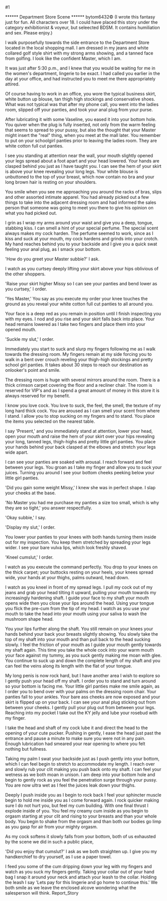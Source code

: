 #1 

 

 ****** Department Store Scene ****** bytom6432© (I wrote this fantasy just for fun. All characters over 18. I could have placed this story under the category exhibitionist & voyeur, but seleected BDSM. It contains humiliation and sex. Please enjoy.) 

 

 

 

 

 I walk purposefully towards the side entrance to the Department Store located in the local shopping mall. I am dressed in my jeans and white collared golf style shirt with my strong arms showing, and a tanned face from golfing. I look like the confident Master, which I am. 

 It was just after 5:30 p.m., and I knew that you would be waiting for me in the women's department, lingerie to be exact. I had called you earlier in the day at your office, and had instructed you to meet me there appropriately attired. 

 Of course having to work in an office, you wore the typical business skirt, white button up blouse, tan thigh high stockings and conservative shoes. What was not typical was that after my phone call, you went into the ladies room, slipped off your panties, and took your anal plug from your purse. 

 After lubricating it with some Vaseline, you eased it into your bottom hole. You quiver when the plug is fully inserted, not only from the warm feeling that seems to spread to your pussy, but also the thought that your Master might insert the "real" thing, when you meet at the mall later. You remember to put on your schoolgirl panties prior to leaving the ladies room. They are white cotton full cut panties. 

 I see you standing at attention near the wall, your mouth slightly opened your legs spread about a foot apart and your head lowered. Your hands are clasped behind you just as I have taught you. I can see the hem of your skirt is above your knee revealing your long legs. Your white blouse is unbuttoned to the top of your breast, which now contain no bra and your long brown hair is resting on your shoulders. 

 You smile when you see me approaching you around the racks of bras, slips and other assorted intimate apparel. You had already picked out a few things to take into the adjacent dressing room and had informed the sales person that someone was going to meet you there to give his opinion on what you had picked out. 

 I grin as I wrap my arms around your waist and give you a deep, tongue, stabbing kiss. I can smell a hint of your special perfume. The special scent always makes my cock harden. The perfume seemed to work, since as I kiss and suck at your mouth, my cock hardens and grinds into your crotch. My hand reaches behind you to your backside and I give you a quick swat feeling your anal plug, as I smack your bottom. 

 'How do you greet your Master subbie?' I ask. 

 I watch as you curtsey deeply lifting your skirt above your hips oblivious of the other shoppers. 

 'Raise your skirt higher Missy so I can see your panties and bend lower as you curtsey,' I order. 

 'Yes Master,' You say as you execute my order your knee touches the ground as you reveal your white cotton full cut panties to all around you. 

 Your face is a deep red as you remain in position until I finish inspecting you with my eyes. I nod and you rise and your skirt falls back into place. Your head remains lowered as I take two fingers and place them into your opened mouth. 

 'Suckle my slut,' I order. 

 Immediately you start to suck and slurp my fingers following me as I walk towards the dressing room. My fingers remain at my side forcing you to walk in a bent over crouch reveling your thigh-high stockings and pretty school girl panties. It takes about 30 steps to reach our destination as onlooker's point and smile. 

 The dressing room is huge with several mirrors around the room. There is a thick crimson carpet covering the floor and a recliner chair. The room is reserved for VIP's and as I spend a great amount of money in this store it is always reserved for my benefit. 

 I know you love cock. You love to suck, the feel, the smell, the texture of my long hard thick cock. You are aroused as I can smell your scent from where I stand. I allow you to stop sucking on my fingers and to stand. You place the items you selected on the nearest table. 

 I say 'Present,' and you immediately stand at attention, lower your head, open your mouth and raise the hem of your skirt over your hips revealing your long, tanned legs, thigh-highs and pretty little girl panties. You place your hands behind your back clasped at the elbows and stretch your legs wide apart. 

 I can see your panties are soaked with arousal. I reach forward and feel between your legs. You groan as I take my finger and allow you to suck your juices. Turning you around I see your bottom cheeks peeking below your little girl panties. 

 'Did you gain some weight Missy,' I knew she was in perfect shape. I slap your cheeks at the base. 

 'No Master you had me purchase my panties a size too small, which is why they are so tight,' you answer respectfully. 

 'Okay subbie,' I say. 

 'Display my slut,' I order. 

 You lower your panties to your knees with both hands turning them inside out for my inspection. You keep them stretched by spreading your legs wider. I see your bare vulva lips, which look freshly shaved. 

 'Kneel cumslut,' I order. 

 I watch as you execute the command perfectly. You drop to your knees on the thick carpet; your buttocks resting on your heels, your knees spread wide, your hands at your thighs, palms outward, head down. 

 I watch as you kneel in front of my spread legs. I pull my cock out of my jeans and grab your head tilting it upward, pulling your mouth towards my increasingly hardening shaft. I guide your face to my shaft your mouth opens wide then you close your lips around the head. Using your tongue you flick the pre-cum from the tip of my head. I watch as you use your mouth to take the head into your mouth using your saliva to wash the mushroom shape head. 

 You your lips further along the shaft. You still remain on your knees your hands behind your back your breasts slightly showing. You slowly take the top of my shaft into your mouth and than pull back to the head sucking slowly. I feel the friction of your mouth as I guide your mouth gently towards my shaft again. This time you take the whole cock into your warm mouth your face against my tummy, as you suck gently making me moan with glee. You continue to suck up and down the complete length of my shaft and you can feel the veins along its length with the flat of your tongue. 

 My long penis is now rock hard, but I have another area I wish to explore so I gently push your head off my shaft. I order you to stand and turn around so your bottom is facing me. Your little girl panties make me smile again, as I order you to bend over with your palms on the dressing room chair. Your panties fall to your ankles. Your bare ass cheeks are now exposed and your skirt is flipped up on your back. I can see your anal plug sticking out from between your cheeks. I gently pull your plug out from between your legs. Reaching into my pocket I take out the KY jelly and lube your rosebud with my finger. 

 I take the head and shaft of my cock lube it and direct the head to the opening of your cute pucker. Pushing in gently, I ease the head just past the entrance and pause a minute to make sure you were not in any pain. Enough lubrication had smeared your rear opening to where you felt nothing but fullness. 

 Taking my palm I swat your backside just as I push gently into your bottom, which I can feel begin to stretch to accommodate my length. I reach over and slowly rub your clit making you push back onto my shaft. I can feel your wetness as we both moan in unison. I am deep into your bottom hole and begin to gently rock as you feel the penetration surge through your pussy. You are now ultra wet as I feel the juices leak down your thighs. 

 Deeply I push inside you as I begin to rock back I feel your sphincter muscle begin to hold me inside you as I come forward again. I rock quicker making sure I do not hurt you, but feel my cum building. With one final thrust I explode inside of you. You feel my creamy cum inside as you begin to orgasm starting at your clit and rising to your breasts and than your whole body. You begin to shake from the orgasm and than both our bodies go limp as you gasp for air from your mighty orgasm. 

 As my cock softens it slowly falls from your bottom, both of us exhausted by the scene we did in such a public place, 

 'Did you enjoy that cumslut?' I ask as we both straighten up. I give you my handkerchief to dry yourself, as I use a paper towel. 

 I feed you some of the cum dripping down your leg with my fingers and watch as you suck my fingers gently. Taking your collar out of your hand bag I snap it around your neck and attach your leash to the collar. Holding the leash I say 'Lets pay for this lingerie and go home to continue this.' We both smile as we leave the enclosed alcove wondering what the salesperson will think. Report_Story 

